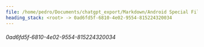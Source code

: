 ```yaml
---
file: /home/pedro/Documents/chatgpt_export/Markdown/Android Special File Objects.md
heading_stack: <root> -> 0ad6fd5f-6810-4e02-9554-815224320034
---
```

###### 0ad6fd5f-6810-4e02-9554-815224320034
